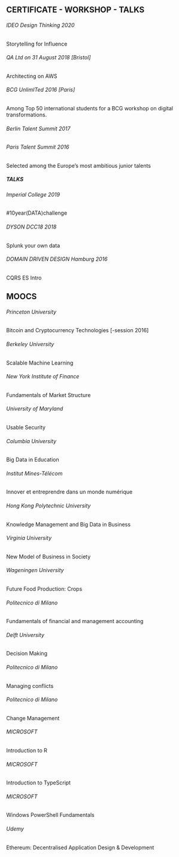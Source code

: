 ## CERTIFICATE - WORKSHOP - TALKS

######  IDEO Design Thinking 2020
Storytelling for Influence

######  QA Ltd on 31 August 2018 [Bristol]
Architecting on AWS

###### BCG UnlimITed 2016 [Paris]
Among Top 50 international students for a BCG workshop on digital transformations.

###### Berlin Talent Summit 2017
###### Paris Talent Summit 2016
Selected among the Europe’s most ambitious junior talents

##### TALKS

###### Imperial College 2019
#10year(DATA)challenge

###### DYSON DCC18 2018
Splunk your own data

###### DOMAIN DRIVEN DESIGN Hamburg 2016
CQRS ES Intro


## MOOCS 

###### Princeton University
Bitcoin and Cryptocurrency Technologies [-session 2016]

###### Berkeley University
Scalable Machine Learning

###### New York Institute of Finance
Fundamentals of Market Structure

###### University of Maryland	
Usable Security

###### Columbia University
Big Data in Education

###### Institut Mines-Télécom
Innover et entreprendre dans un monde numérique

###### Hong Kong Polytechnic University
Knowledge Management and Big Data in Business

###### Virginia University
New Model of Business in Society

###### Wageningen University
Future Food Production: Crops

###### Politecnico di Milano
Fundamentals of financial and management accounting

###### Delft University
Decision Making

###### Politecnico di Milano
Managing conflicts

###### Politecnico di Milano
Change Management

###### MICROSOFT
Introduction to R

###### MICROSOFT
Introduction to TypeScript

###### MICROSOFT
Windows PowerShell Fundamentals  

###### Udemy
Ethereum: Decentralised Application Design & Development

